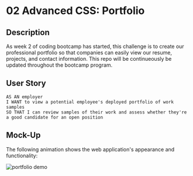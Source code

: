 # 02 Advanced CSS: Portfolio

## Description

As week 2 of coding bootcamp has started, this challenge is to create our professional portfolio so that companies can easily view our resume, projects, and contact information. This repo will be continueously be updated throughout the bootcamp program.


## User Story

```
AS AN employer
I WANT to view a potential employee's deployed portfolio of work samples
SO THAT I can review samples of their work and assess whether they're a good candidate for an open position
```


## Mock-Up

The following animation shows the web application's appearance and functionality:

![portfolio demo](./assets/images/profileAug13Update.gif)